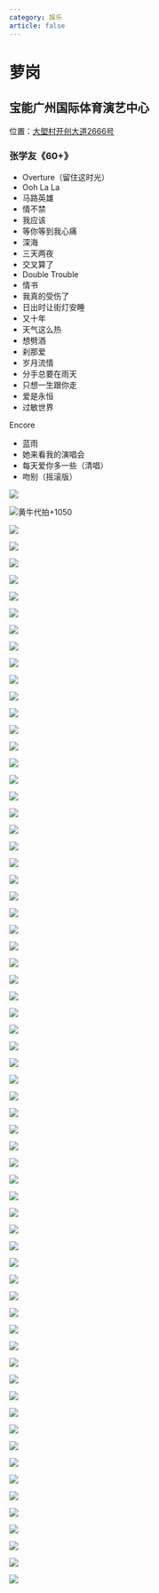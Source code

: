 ```yaml
---
category: 娱乐
article: false
---
```


# 萝岗

## 宝能广州国际体育演艺中心

<i class="fa-solid fa-location-dot"></i> 位置：<a href="https://ditu.amap.com/place/B0FFLBXH0M" target="_blank">大塱村开创大道2666号</a>

### 张学友《60+》

- Overture（留住这时光）
- Ooh La La
- 马路英雄
- 情不禁
- 我应该
- 等你等到我心痛
- 深海
- 三天两夜
- 交叉算了
- Double Trouble
- 情书
- 我真的受伤了
- 日出时让街灯安睡
- 又十年
- 天气这么热
- 想劈酒
- 刹那爱
- 岁月流情
- 分手总要在雨天
- 只想一生跟你走
- 爱是永恒
- 过敏世界

Encore

- 蓝雨
- 她来看我的演唱会
- 每天爱你多一些（清唱）
- 吻别（摇滚版）

![](https://img.sherry4869.com/blog/life/play/china/guangdong/guangzhou/hp/lg/bn/jacky60%2B/img_64.jpg)

![黄牛代拍+1050](https://img.sherry4869.com/blog/life/play/china/guangdong/guangzhou/hp/lg/bn/jacky60%2B/img.jpg)

![](https://img.sherry4869.com/blog/life/play/china/guangdong/guangzhou/hp/lg/bn/jacky60%2B/img_0.jpg)

![](https://img.sherry4869.com/blog/life/play/china/guangdong/guangzhou/hp/lg/bn/jacky60%2B/img_1.jpg)

![](https://img.sherry4869.com/blog/life/play/china/guangdong/guangzhou/hp/lg/bn/jacky60%2B/img_2.jpg)

![](https://img.sherry4869.com/blog/life/play/china/guangdong/guangzhou/hp/lg/bn/jacky60%2B/img_3.jpg)

![](https://img.sherry4869.com/blog/life/play/china/guangdong/guangzhou/hp/lg/bn/jacky60%2B/img_4.jpg)

![](https://img.sherry4869.com/blog/life/play/china/guangdong/guangzhou/hp/lg/bn/jacky60%2B/img_5.jpg)

![](https://img.sherry4869.com/blog/life/play/china/guangdong/guangzhou/hp/lg/bn/jacky60%2B/img_6.jpg)

![](https://img.sherry4869.com/blog/life/play/china/guangdong/guangzhou/hp/lg/bn/jacky60%2B/img_7.jpg)

![](https://img.sherry4869.com/blog/life/play/china/guangdong/guangzhou/hp/lg/bn/jacky60%2B/img_8.jpg)

![](https://img.sherry4869.com/blog/life/play/china/guangdong/guangzhou/hp/lg/bn/jacky60%2B/img_9.jpg)

![](https://img.sherry4869.com/blog/life/play/china/guangdong/guangzhou/hp/lg/bn/jacky60%2B/img_10.jpg)

![](https://img.sherry4869.com/blog/life/play/china/guangdong/guangzhou/hp/lg/bn/jacky60%2B/img_11.jpg)

![](https://img.sherry4869.com/blog/life/play/china/guangdong/guangzhou/hp/lg/bn/jacky60%2B/img_12.jpg)

![](https://img.sherry4869.com/blog/life/play/china/guangdong/guangzhou/hp/lg/bn/jacky60%2B/img_13.jpg)

![](https://img.sherry4869.com/blog/life/play/china/guangdong/guangzhou/hp/lg/bn/jacky60%2B/img_14.jpg)

![](https://img.sherry4869.com/blog/life/play/china/guangdong/guangzhou/hp/lg/bn/jacky60%2B/img_15.jpg)

![](https://img.sherry4869.com/blog/life/play/china/guangdong/guangzhou/hp/lg/bn/jacky60%2B/img_16.jpg)

![](https://img.sherry4869.com/blog/life/play/china/guangdong/guangzhou/hp/lg/bn/jacky60%2B/img_17.jpg)

![](https://img.sherry4869.com/blog/life/play/china/guangdong/guangzhou/hp/lg/bn/jacky60%2B/img_18.jpg)

![](https://img.sherry4869.com/blog/life/play/china/guangdong/guangzhou/hp/lg/bn/jacky60%2B/img_19.jpg)

![](https://img.sherry4869.com/blog/life/play/china/guangdong/guangzhou/hp/lg/bn/jacky60%2B/img_20.jpg)

![](https://img.sherry4869.com/blog/life/play/china/guangdong/guangzhou/hp/lg/bn/jacky60%2B/img_21.jpg)

![](https://img.sherry4869.com/blog/life/play/china/guangdong/guangzhou/hp/lg/bn/jacky60%2B/img_22.jpg)

![](https://img.sherry4869.com/blog/life/play/china/guangdong/guangzhou/hp/lg/bn/jacky60%2B/img_23.jpg)

![](https://img.sherry4869.com/blog/life/play/china/guangdong/guangzhou/hp/lg/bn/jacky60%2B/img_24.jpg)

![](https://img.sherry4869.com/blog/life/play/china/guangdong/guangzhou/hp/lg/bn/jacky60%2B/img_25.jpg)

![](https://img.sherry4869.com/blog/life/play/china/guangdong/guangzhou/hp/lg/bn/jacky60%2B/img_26.jpg)

![](https://img.sherry4869.com/blog/life/play/china/guangdong/guangzhou/hp/lg/bn/jacky60%2B/img_27.jpg)

![](https://img.sherry4869.com/blog/life/play/china/guangdong/guangzhou/hp/lg/bn/jacky60%2B/img_28.jpg)

![](https://img.sherry4869.com/blog/life/play/china/guangdong/guangzhou/hp/lg/bn/jacky60%2B/img_29.jpg)

![](https://img.sherry4869.com/blog/life/play/china/guangdong/guangzhou/hp/lg/bn/jacky60%2B/img_30.jpg)

![](https://img.sherry4869.com/blog/life/play/china/guangdong/guangzhou/hp/lg/bn/jacky60%2B/img_31.jpg)

![](https://img.sherry4869.com/blog/life/play/china/guangdong/guangzhou/hp/lg/bn/jacky60%2B/img_32.jpg)

![](https://img.sherry4869.com/blog/life/play/china/guangdong/guangzhou/hp/lg/bn/jacky60%2B/img_33.jpg)

![](https://img.sherry4869.com/blog/life/play/china/guangdong/guangzhou/hp/lg/bn/jacky60%2B/img_34.jpg)

![](https://img.sherry4869.com/blog/life/play/china/guangdong/guangzhou/hp/lg/bn/jacky60%2B/img_35.jpg)

![](https://img.sherry4869.com/blog/life/play/china/guangdong/guangzhou/hp/lg/bn/jacky60%2B/img_36.jpg)

![](https://img.sherry4869.com/blog/life/play/china/guangdong/guangzhou/hp/lg/bn/jacky60%2B/img_37.jpg)

![](https://img.sherry4869.com/blog/life/play/china/guangdong/guangzhou/hp/lg/bn/jacky60%2B/img_38.jpg)

![](https://img.sherry4869.com/blog/life/play/china/guangdong/guangzhou/hp/lg/bn/jacky60%2B/img_39.jpg)

![](https://img.sherry4869.com/blog/life/play/china/guangdong/guangzhou/hp/lg/bn/jacky60%2B/img_40.jpg)

![](https://img.sherry4869.com/blog/life/play/china/guangdong/guangzhou/hp/lg/bn/jacky60%2B/img_41.jpg)

![](https://img.sherry4869.com/blog/life/play/china/guangdong/guangzhou/hp/lg/bn/jacky60%2B/img_42.jpg)

![](https://img.sherry4869.com/blog/life/play/china/guangdong/guangzhou/hp/lg/bn/jacky60%2B/img_43.jpg)

![](https://img.sherry4869.com/blog/life/play/china/guangdong/guangzhou/hp/lg/bn/jacky60%2B/img_44.jpg)

![](https://img.sherry4869.com/blog/life/play/china/guangdong/guangzhou/hp/lg/bn/jacky60%2B/img_45.jpg)

![](https://img.sherry4869.com/blog/life/play/china/guangdong/guangzhou/hp/lg/bn/jacky60%2B/img_46.jpg)

![](https://img.sherry4869.com/blog/life/play/china/guangdong/guangzhou/hp/lg/bn/jacky60%2B/img_47.jpg)

![](https://img.sherry4869.com/blog/life/play/china/guangdong/guangzhou/hp/lg/bn/jacky60%2B/img_48.jpg)

![](https://img.sherry4869.com/blog/life/play/china/guangdong/guangzhou/hp/lg/bn/jacky60%2B/img_49.jpg)

![](https://img.sherry4869.com/blog/life/play/china/guangdong/guangzhou/hp/lg/bn/jacky60%2B/img_50.jpg)

![](https://img.sherry4869.com/blog/life/play/china/guangdong/guangzhou/hp/lg/bn/jacky60%2B/img_51.jpg)

![](https://img.sherry4869.com/blog/life/play/china/guangdong/guangzhou/hp/lg/bn/jacky60%2B/img_52.jpg)

![](https://img.sherry4869.com/blog/life/play/china/guangdong/guangzhou/hp/lg/bn/jacky60%2B/img_53.jpg)

![](https://img.sherry4869.com/blog/life/play/china/guangdong/guangzhou/hp/lg/bn/jacky60%2B/img_54.jpg)

![](https://img.sherry4869.com/blog/life/play/china/guangdong/guangzhou/hp/lg/bn/jacky60%2B/img_55.jpg)

![](https://img.sherry4869.com/blog/life/play/china/guangdong/guangzhou/hp/lg/bn/jacky60%2B/img_56.jpg)

![](https://img.sherry4869.com/blog/life/play/china/guangdong/guangzhou/hp/lg/bn/jacky60%2B/img_57.jpg)

![](https://img.sherry4869.com/blog/life/play/china/guangdong/guangzhou/hp/lg/bn/jacky60%2B/img_58.jpg)

![](https://img.sherry4869.com/blog/life/play/china/guangdong/guangzhou/hp/lg/bn/jacky60%2B/img_59.jpg)

![](https://img.sherry4869.com/blog/life/play/china/guangdong/guangzhou/hp/lg/bn/jacky60%2B/img_60.jpg)

![](https://img.sherry4869.com/blog/life/play/china/guangdong/guangzhou/hp/lg/bn/jacky60%2B/img_61.jpg)

![](https://img.sherry4869.com/blog/life/play/china/guangdong/guangzhou/hp/lg/bn/jacky60%2B/img_62.jpg)

![](https://img.sherry4869.com/blog/life/play/china/guangdong/guangzhou/hp/lg/bn/jacky60%2B/img_63.jpg)
